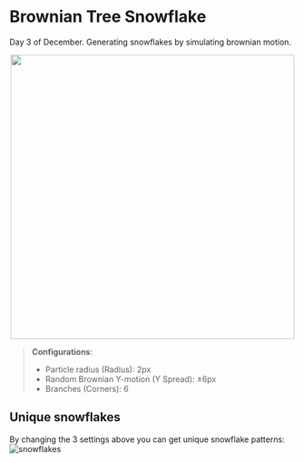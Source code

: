 # Brownian Tree Snowflake 
Day 3 of December. Generating snowflakes by simulating brownian motion.



<p align="center"><img width="500" height="500" src="https://user-images.githubusercontent.com/111876987/205458433-a3be3ca5-54b7-4c89-80d5-8a4757e6f270.gif">
  </p>

> **Configurations**: 
>
>- Particle radius (Radius): 2px
>- Random Brownian Y-motion (Y Spread): ±6px
>- Branches (Corners): 6

## Unique snowflakes

By changing the 3 settings above you can get unique snowflake patterns:
![snowflakes](https://user-images.githubusercontent.com/111876987/205454981-e86ccabe-f32b-4029-bd97-e61ddc714178.png)
